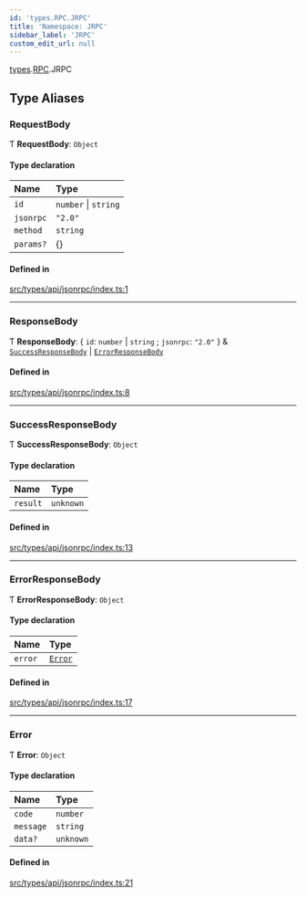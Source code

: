 ```yaml
---
id: 'types.RPC.JRPC'
title: 'Namespace: JRPC'
sidebar_label: 'JRPC'
custom_edit_url: null
---
```


[types](types.md).[RPC](types.RPC.md).JRPC

## Type Aliases

### RequestBody

Ƭ **RequestBody**: `Object`

#### Type declaration

| Name      | Type                 |
| :-------- | :------------------- |
| `id`      | `number` \| `string` |
| `jsonrpc` | `"2.0"`              |
| `method`  | `string`             |
| `params?` | {}                   |

#### Defined in

[src/types/api/jsonrpc/index.ts:1](https://github.com/starknet-io/starknet.js/blob/v5.24.2/src/types/api/jsonrpc/index.ts#L1)

---

### ResponseBody

Ƭ **ResponseBody**: { `id`: `number` \| `string` ; `jsonrpc`: `"2.0"` } & [`SuccessResponseBody`](types.RPC.JRPC.md#successresponsebody) \| [`ErrorResponseBody`](types.RPC.JRPC.md#errorresponsebody)

#### Defined in

[src/types/api/jsonrpc/index.ts:8](https://github.com/starknet-io/starknet.js/blob/v5.24.2/src/types/api/jsonrpc/index.ts#L8)

---

### SuccessResponseBody

Ƭ **SuccessResponseBody**: `Object`

#### Type declaration

| Name     | Type      |
| :------- | :-------- |
| `result` | `unknown` |

#### Defined in

[src/types/api/jsonrpc/index.ts:13](https://github.com/starknet-io/starknet.js/blob/v5.24.2/src/types/api/jsonrpc/index.ts#L13)

---

### ErrorResponseBody

Ƭ **ErrorResponseBody**: `Object`

#### Type declaration

| Name    | Type                               |
| :------ | :--------------------------------- |
| `error` | [`Error`](types.RPC.JRPC.md#error) |

#### Defined in

[src/types/api/jsonrpc/index.ts:17](https://github.com/starknet-io/starknet.js/blob/v5.24.2/src/types/api/jsonrpc/index.ts#L17)

---

### Error

Ƭ **Error**: `Object`

#### Type declaration

| Name      | Type      |
| :-------- | :-------- |
| `code`    | `number`  |
| `message` | `string`  |
| `data?`   | `unknown` |

#### Defined in

[src/types/api/jsonrpc/index.ts:21](https://github.com/starknet-io/starknet.js/blob/v5.24.2/src/types/api/jsonrpc/index.ts#L21)
